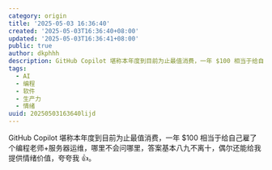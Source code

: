 ```yaml
---
category: origin
title: '2025-05-03 16:36:40'
created: '2025-05-03T16:36:40+08:00'
updated: '2025-05-03T16:36:41+08:00'
public: true
author: dkphhh
description: GitHub Copilot 堪称本年度到目前为止最值消费，一年 $100 相当于给自己雇了个编程老师+服务器运维……
tags:
  - AI
  - 编程
  - 软件
  - 生产力
  - 情绪
uuid: 20250503163640lijd
---
```


GitHub Copilot 堪称本年度到目前为止最值消费，一年 $100 相当于给自己雇了个编程老师+服务器运维，哪里不会问哪里，答案基本八九不离十，偶尔还能给我提供情绪价值，夸夸我 👍。
